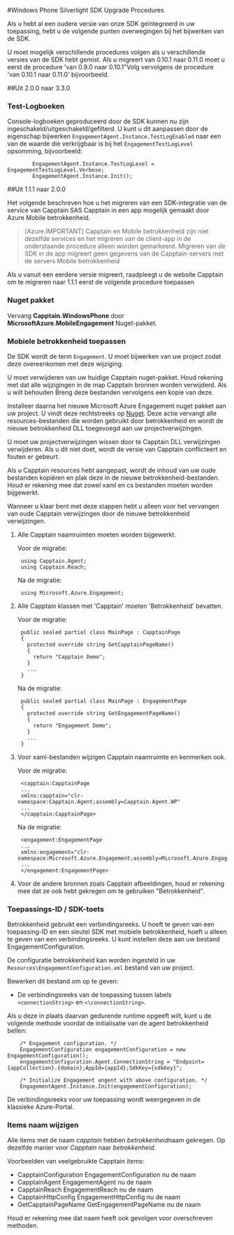 <properties 
    pageTitle="Windows Phone Silverlight SDK Upgrade Procedures" 
    description="Windows Phone Silverlight SDK Upgrade Procedures voor Azure mobiele betrokkenheid"                  
    services="mobile-engagement" 
    documentationCenter="mobile" 
    authors="piyushjo" 
    manager="dwrede"
    editor="" />

<tags 
    ms.service="mobile-engagement" 
    ms.workload="mobile" 
    ms.tgt_pltfrm="mobile-windows-phone" 
    ms.devlang="na" 
    ms.topic="article" 
    ms.date="08/19/2016" 
    ms.author="piyushjo" />

#<a name="windows-phone-silverlight-sdk-upgrade-procedures"></a>Windows Phone Silverlight SDK Upgrade Procedures

Als u hebt al een oudere versie van onze SDK geïntegreerd in uw toepassing, hebt u de volgende punten overwegingen bij het bijwerken van de SDK.

U moet mogelijk verschillende procedures volgen als u verschillende versies van de SDK hebt gemist. Als u migreert van 0.10.1 naar 0.11.0 moet u eerst de procedure 'van 0.9.0 naar 0.10.1"Volg vervolgens de procedure 'van 0.10.1 naar 0.11.0' bijvoorbeeld.

##<a name="from-200-to-330"></a>Uit 2.0.0 naar 3.3.0

### <a name="test-logs"></a>Test-Logboeken

Console-logboeken geproduceerd door de SDK kunnen nu zijn ingeschakeld/uitgeschakeld/gefilterd. U kunt u dit aanpassen door de eigenschap bijwerken `EngagementAgent.Instance.TestLogEnabled` naar een van de waarde die verkrijgbaar is bij het `EngagementTestLogLevel` opsomming, bijvoorbeeld:

            EngagementAgent.Instance.TestLogLevel = EngagementTestLogLevel.Verbose;
            EngagementAgent.Instance.Init();

##<a name="from-111-to-200"></a>Uit 1.1.1 naar 2.0.0

Het volgende beschreven hoe u het migreren van een SDK-integratie van de service van Capptain SAS Capptain in een app mogelijk gemaakt door Azure Mobile betrokkenheid. 

> [Azure.IMPORTANT] Capptain en Mobile betrokkenheid zijn niet dezelfde services en het migreren van de client-app in de onderstaande procedure alleen worden gemarkeerd. Migreren van de SDK in de app migreert geen gegevens van de Capptain-servers met de servers Mobile betrokkenheid

Als u vanuit een eerdere versie migreert, raadpleegt u de website Capptain om te migreren naar 1.1.1 eerst de volgende procedure toepassen

### <a name="nuget-package"></a>Nuget pakket

Vervang **Capptain.WindowsPhone** door **MicrosoftAzure.MobileEngagement** Nuget-pakket.

### <a name="applying-mobile-engagement"></a>Mobiele betrokkenheid toepassen

De SDK wordt de term `Engagement`. U moet bijwerken van uw project zodat deze overeenkomen met deze wijziging.

U moet verwijderen van uw huidige Capptain nuget-pakket. Houd rekening met dat alle wijzigingen in de map Capptain bronnen worden verwijderd. Als u wilt behouden Breng deze bestanden vervolgens een kopie van deze.

Installeer daarna het nieuwe Microsoft Azure Engagement nuget pakket aan uw project. U vindt deze rechtstreeks op [Nuget](http://www.nuget.org/packages/MicrosoftAzure.MobileEngagement). Deze actie vervangt alle resources-bestanden die worden gebruikt door betrokkenheid en wordt de nieuwe betrokkenheid DLL toegevoegd aan uw projectverwijzingen.

U moet uw projectverwijzingen wissen door te Capptain DLL verwijzingen verwijderen. Als u dit niet doet, wordt de versie van Capptain conflicteert en fouten er gebeurt.

Als u Capptain resources hebt aangepast, wordt de inhoud van uw oude bestanden kopiëren en plak deze in de nieuwe betrokkenheid-bestanden. Houd er rekening mee dat zowel xaml en cs bestanden moeten worden bijgewerkt.

Wanneer u klaar bent met deze stappen hebt u alleen voor het vervangen van oude Capptain verwijzingen door de nieuwe betrokkenheid verwijzingen.

1. Alle Capptain naamruimten moeten worden bijgewerkt.

    Voor de migratie:
    
        using Capptain.Agent;
        using Capptain.Reach;
    
    Na de migratie:
    
        using Microsoft.Azure.Engagement;

2. Alle Capptain klassen met 'Capptain' moeten 'Betrokkenheid' bevatten.

    Voor de migratie:
    
        public sealed partial class MainPage : CapptainPage
        {
          protected override string GetCapptainPageName()
          {
            return "Capptain Demo";
          }
          ...
        }
    
    Na de migratie:
    
        public sealed partial class MainPage : EngagementPage
        {
          protected override string GetEngagementPageName()
          {
            return "Engagement Demo";
          }
          ...
        }

3. Voor xaml-bestanden wijzigen Capptain naamruimte en kenmerken ook.

    Voor de migratie:
    
        <capptain:CapptainPage
        ...
        xmlns:capptain="clr-namespace:Capptain.Agent;assembly=Capptain.Agent.WP"
        ...
        </capptain:CapptainPage>
    
    Na de migratie:
    
        <engagement:EngagementPage
        ...
        xmlns:engagement="clr-namespace:Microsoft.Azure.Engagement;assembly=Microsoft.Azure.Engagement.EngagementAgent.WP"
        ...
        </engagement:EngagementPage>

4. Voor de andere bronnen zoals Capptain afbeeldingen, houd er rekening mee dat ze ook hebt gekregen om te gebruiken "Betrokkenheid".

### <a name="application-id--sdk-key"></a>Toepassings-ID / SDK-toets

Betrokkenheid gebruikt een verbindingsreeks. U hoeft te geven van een toepassing-ID en een sleutel SDK met mobiele betrokkenheid, hoeft u alleen te geven van een verbindingsreeks. U kunt instellen deze aan uw bestand EngagementConfiguration.

De configuratie betrokkenheid kan worden ingesteld in uw `Resources\EngagementConfiguration.xml` bestand van uw project.

Bewerken dit bestand om op te geven:

-   De verbindingsreeks van de toepassing tussen labels `<connectionString>` en `<\connectionString>`.

Als u deze in plaats daarvan gedurende runtime opgeeft wilt, kunt u de volgende methode voordat de initialisatie van de agent betrokkenheid bellen:

        /* Engagement configuration. */
        EngagementConfiguration engagementConfiguration = new EngagementConfiguration();
        engagementConfiguration.Agent.ConnectionString = "Endpoint={appCollection}.{domain};AppId={appId};SdkKey={sdkKey}";
        
        /* Initialize Engagement angent with above configuration. */
        EngagementAgent.Instance.Init(engagementConfiguration);

De verbindingsreeks voor uw toepassing wordt weergegeven in de klassieke Azure-Portal.

### <a name="items-name-change"></a>Items naam wijzigen

Alle items met de naam *capptain* hebben *betrokkenheid*naam gekregen. Op dezelfde manier voor *Capptain* naar *betrokkenheid*.

Voorbeelden van veelgebruikte Capptain items:

-   CapptainConfiguration EngagementConfiguration nu de naam
-   CapptainAgent EngagementAgent nu de naam
-   CapptainReach EngagementReach nu de naam
-   CapptainHttpConfig EngagementHttpConfig nu de naam
-   GetCapptainPageName GetEngagementPageName nu de naam

Houd er rekening mee dat naam heeft ook gevolgen voor overschreven methoden.



 
